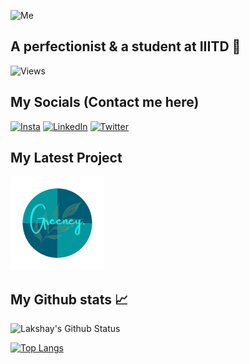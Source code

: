 ![Me](https://i.imgur.com/J7GZVnW.png)

## A perfectionist & a student at IIITD 🏫

![Views](https://komarev.com/ghpvc/?username=lakshaybhushan&style=for-the-badge&color=blue)


## My Socials (Contact me here)
<a href="https://www.instagram.com/lakshaybhushan"><img alt="Insta" src="https://img.shields.io/badge/Instagram-%23E4405F.svg?style=for-the-badge&logo=Instagram&logoColor=white"></a>
<a href="https://www.linkedin.com/in/lakshay-bhushan-42209920a/"><img alt="LinkedIn" src="https://img.shields.io/badge/linkedin-%230077B5.svg?style=for-the-badge&logo=linkedin&logoColor=white"></a>
<a href="https://www.twitter.com/lakshaybhushan"><img alt="Twitter" src="https://img.shields.io/badge/Twitter-%231DA1F2.svg?style=for-the-badge&logo=Twitter&logoColor=white"></a>

## My Latest Project 
<a href="https://marketplace.visualstudio.com/items?itemName=LakshayBhushan.greeney-theme&ssr=false#overview"><img alt="Greeney" src="https://github.com/lakshaybhushan/greeney-theme/blob/main/Images/Greeney.png" height ="150" width = "150"></a>

## My Github stats 📈
![Lakshay's Github Status](https://github-readme-stats.vercel.app/api?username=lakshaybhushan&show_icons=true&theme=algolia)

[![Top Langs](https://github-readme-stats.vercel.app/api/top-langs/?username=lakshaybhushan&theme=algolia&layout=compact)](https://github.com/lakshaybhushan/github-readme-stats)
